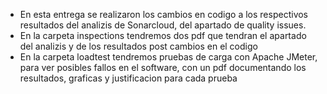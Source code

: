 * En esta entrega se realizaron los cambios en codigo a los respectivos resultados del analizis de Sonarcloud, del apartado de quality issues.
* En la carpeta inspections tendremos dos pdf que tendran el apartado del analizis y de los resultados post cambios en el codigo
* En la carpeta loadtest tendremos pruebas de carga con Apache JMeter, para ver posibles fallos en el software, con un pdf documentando los resultados, graficas y justificacion para cada prueba


